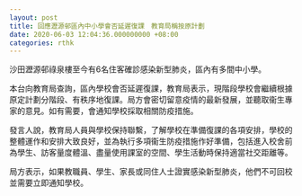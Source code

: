 ```yaml
---
layout: post
title: 回應瀝源邨區內中小學會否延遲復課　教育局稱按原計劃
date: 2020-06-03 12:04:36.000000000 +08:00
categories: rthk
---
```


沙田瀝源邨祿泉樓至今有6名住客確診感染新型肺炎，區內有多間中小學。

本台向教育局查詢，區內學校會否延遲復課，教育局表示，現階段學校會繼續根據原定計劃分階段、有秩序地復課。局方會密切留意疫情的最新發展，並聽取衞生專家的意見。如有需要，會通知學校採取相關防疫措施。　

發言人說，教育局人員與學校保持聯繫，了解學校在準備復課的各項安排，學校的整體運作和安排大致良好，並為執行多項衞生防疫措施作好準備，包括進入校舍前為學生、訪客量度體溫、盡量使用課室的空間、學生活動時保持適當社交距離等。

局方表示，如果教職員、學生、家長或同住人士證實感染新型肺炎，他們不可回校並需要立即通知學校。
